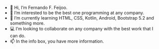- 👋 Hi, I’m Fernando F. Feijoo.
- 👀 I’m interested to be the best one programming at any company.
- 🌱 I’m currently learning HTML, CSS, Kotlin, Android, Bootstrap 5.2 and something more.
- 💻 I’m looking to collaborate on any company with the best work that I can do.
- 📫 In the info box, you have more information.

<!---
fernando-feijoo/fernando-feijoo is a ✨ special ✨ repository because its `README.md` (this file) appears on your GitHub profile.
You can click the Preview link to take a look at your changes.
--->
